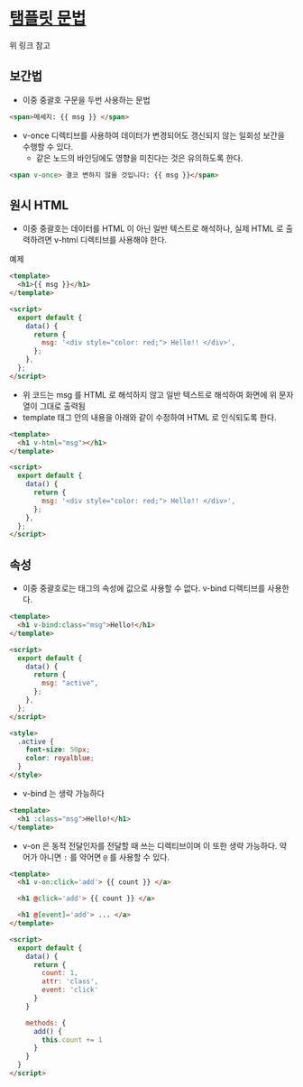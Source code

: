 # <u>[탬플릿 문법](https://v3.ko.vuejs.org/guide/template-syntax.html#%E1%84%87%E1%85%A9%E1%84%80%E1%85%A1%E1%86%AB%E1%84%87%E1%85%A5%E1%86%B8-interpolation)</u>

위 링크 참고

## 보간법

- 이중 중괄호 구문을 두번 사용하는 문법

```html
<span>메세지: {{ msg }} </span>
```

- v-once 디렉티브를 사용하여 데이터가 변경되어도 갱신되지 않는 일회성 보간을 수행할 수 있다.
  - 같은 노드의 바인딩에도 영향을 미친다는 것은 유의하도록 한다.

```html
<span v-once> 결코 변하지 않을 것입니다: {{ msg }}</span>
```

## 원시 HTML

- 이중 중괄호는 데이터를 HTML 이 아닌 일반 텍스트로 해석하나, 실제 HTML 로 출력하려면 v-html 디렉티브를 사용해야 한다.

예제

```html
<template>
  <h1>{{ msg }}</h1>
</template>

<script>
  export default {
    data() {
      return {
        msg: '<div style="color: red;"> Hello!! </div>',
      };
    },
  };
</script>
```

- 위 코드는 msg 를 HTML 로 해석하지 않고 일반 텍스트로 해석하여 화면에 위 문자열이 그대로 출력됨
- template 태그 안의 내용을 아래와 같이 수정하여 HTML 로 인식되도록 한다.

```html
<template>
  <h1 v-html="msg"></h1>
</template>

<script>
  export default {
    data() {
      return {
        msg: '<div style="color: red;"> Hello!! </div>',
      };
    },
  };
</script>
```

## 속성

- 이중 중괄호로는 태그의 속성에 값으로 사용할 수 없다. v-bind 디렉티브를 사용한다.

```html
<template>
  <h1 v-bind:class="msg">Hello!</h1>
</template>

<script>
  export default {
    data() {
      return {
        msg: "active",
      };
    },
  };
</script>

<style>
  .active {
    font-size: 50px;
    color: royalblue;
  }
</style>
```

- v-bind 는 생략 가능하다

```html
<template>
  <h1 :class="msg">Hello!</h1>
</template>
```

- v-on 은 동적 전달인자를 전달할 때 쓰는 디렉티브이며 이 또한 생략 가능하다. 약어가 아니면 `:` 를 약어면 `@` 를 사용할 수 있다.

```html
<template>
  <h1 v-on:click='add'> {{ count }} </a>

  <h1 @click='add'> {{ count }} </a>

  <h1 @[event]='add'> ... </a>
</template>

<script>
  export default {
    data() {
      return {
        count: 1,
        attr: 'class',
        event: 'click'
      }
    }

    methods: {
      add() {
        this.count += 1
      }
    }
  }
</script>
```

